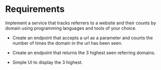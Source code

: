 # Requirements

Implement a service that tracks referrers to a website and their counts by domain using programming languages and tools of your choice.

 - Create an endpoint that accepts a url as a parameter and counts the number of times the domain in the url has been seen.

 - Create an endpoint that returns the 3 highest seen referring domains.

 - Simple UI to display the 3 highest.



